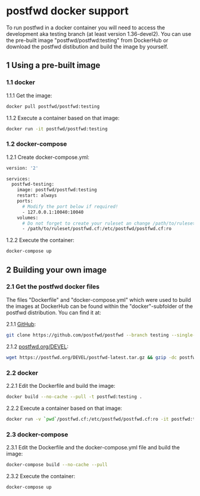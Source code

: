 # postfwd docker support

To run postfwd in a docker container you will need to access the development aka testing branch (at least version 1.36-devel2). You can use the pre-built image "postfwd/postfwd:testing" from DockerHub or download the postfwd distibution and build the image by yourself.


## 1 Using a pre-built image

### 1.1 docker

1.1.1 Get the image:
```bash
docker pull postfwd/postfwd:testing
```

1.1.2 Execute a container based on that image:
```bash
docker run -it postfwd/postfwd:testing
```

### 1.2 docker-compose

1.2.1 Create docker-compose.yml:
```bash
version: '2'

services:
  postfwd-testing:
    image: postfwd/postfwd:testing
    restart: always
    ports:
      # Modify the port below if required!
      - 127.0.0.1:10040:10040
    volumes:
      # Do not forget to create your ruleset an change /path/to/ruleset below!
      - /path/to/ruleset/postfwd.cf:/etc/postfwd/postfwd.cf:ro
```

1.2.2 Execute the container:
```bash
docker-compose up
```


## 2 Building your own image

### 2.1 Get the postfwd docker files

The files "Dockerfile" and "docker-compose.yml" which were used to build the images at DockerHub can be found within the
"docker"-subfolder of the postfwd distribution. You can find it at:

2.1.1 [GitHub](https://github.com/postfwd/postfwd/tree/testing):
```bash
git clone https://github.com/postfwd/postfwd --branch testing --single-branch postfwd
```

2.1.2 [postfwd.org/DEVEL](https://postfwd.org/DEVEL/?C=M;O=D):
```bash
wget https://postfwd.org/DEVEL/postfwd-latest.tar.gz && gzip -dc postfwd-latest.tar.gz | tar -xf - && rm postfwd-latest.tar.gz
```

### 2.2 docker

2.2.1 Edit the Dockerfile and build the image:
```bash
docker build --no-cache --pull -t postfwd:testing .
```
2.2.2 Execute a container based on that image:
```bash
docker run -v `pwd`/postfwd.cf:/etc/postfwd/postfwd.cf:ro -it postfwd:testing
```

### 2.3 docker-compose

2.3.1 Edit the Dockerfile and the docker-compose.yml file and build the image:
```bash
docker-compose build --no-cache --pull
```

2.3.2 Execute the container:
```bash
docker-compose up
```


